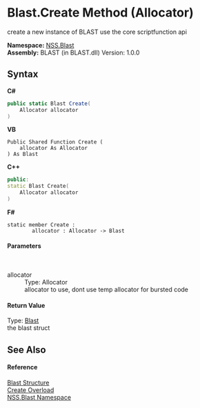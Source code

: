# Blast.Create Method (Allocator)
 

create a new instance of BLAST use the core scriptfunction api

**Namespace:**&nbsp;<a href="88b55311-4a89-0894-e27a-e157e443c7f7.md">NSS.Blast</a><br />**Assembly:**&nbsp;BLAST (in BLAST.dll) Version: 1.0.0

## Syntax

**C#**<br />
``` C#
public static Blast Create(
	Allocator allocator
)
```

**VB**<br />
``` VB
Public Shared Function Create ( 
	allocator As Allocator
) As Blast
```

**C++**<br />
``` C++
public:
static Blast Create(
	Allocator allocator
)
```

**F#**<br />
``` F#
static member Create : 
        allocator : Allocator -> Blast 

```


#### Parameters
&nbsp;<dl><dt>allocator</dt><dd>Type: Allocator<br />allocator to use, dont use temp allocator for bursted code</dd></dl>

#### Return Value
Type: <a href="efe93ce5-baaf-ed42-b038-35b4ff074233.md">Blast</a><br />the blast struct

## See Also


#### Reference
<a href="efe93ce5-baaf-ed42-b038-35b4ff074233.md">Blast Structure</a><br /><a href="0aee659a-d134-fa02-5602-926c3ed14883.md">Create Overload</a><br /><a href="88b55311-4a89-0894-e27a-e157e443c7f7.md">NSS.Blast Namespace</a><br />